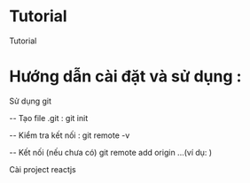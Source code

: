# Tutorial
Tutorial
# Hướng dẫn cài đặt và sử dụng :
Sử dụng git

-- Tạo file .git :
git init

-- Kiểm tra kết nối :
git remote -v

-- Kết nối (nếu chưa có)
git remote add origin ...(ví dụ:  )


Cài project reactjs

